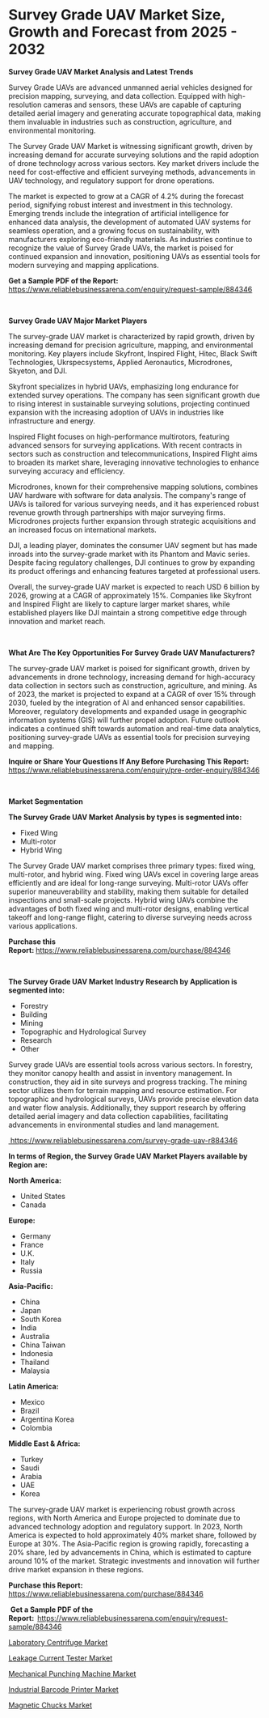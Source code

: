 <p><h1>Survey Grade UAV Market Size, Growth and Forecast from 2025 - 2032</h1></p><p><strong>Survey Grade UAV Market Analysis and Latest Trends</strong></p>
<p><p>Survey Grade UAVs are advanced unmanned aerial vehicles designed for precision mapping, surveying, and data collection. Equipped with high-resolution cameras and sensors, these UAVs are capable of capturing detailed aerial imagery and generating accurate topographical data, making them invaluable in industries such as construction, agriculture, and environmental monitoring.</p><p>The Survey Grade UAV Market is witnessing significant growth, driven by increasing demand for accurate surveying solutions and the rapid adoption of drone technology across various sectors. Key market drivers include the need for cost-effective and efficient surveying methods, advancements in UAV technology, and regulatory support for drone operations.</p><p>The market is expected to grow at a CAGR of 4.2% during the forecast period, signifying robust interest and investment in this technology. Emerging trends include the integration of artificial intelligence for enhanced data analysis, the development of automated UAV systems for seamless operation, and a growing focus on sustainability, with manufacturers exploring eco-friendly materials. As industries continue to recognize the value of Survey Grade UAVs, the market is poised for continued expansion and innovation, positioning UAVs as essential tools for modern surveying and mapping applications.</p></p>
<p><strong>Get a Sample PDF of the Report:&nbsp;</strong> <a href="https://www.reliablebusinessarena.com/enquiry/request-sample/884346?utm_campaign=2195&utm_medium=2&utm_source=Github&utm_content=ia&utm_term=11042025&utm_id=survey-grade-uav">https://www.reliablebusinessarena.com/enquiry/request-sample/884346</a></p>
<p>&nbsp;</p>
<p><strong>Survey Grade UAV Major Market Players</strong></p>
<p><p>The survey-grade UAV market is characterized by rapid growth, driven by increasing demand for precision agriculture, mapping, and environmental monitoring. Key players include Skyfront, Inspired Flight, Hitec, Black Swift Technologies, Ukrspecsystems, Applied Aeronautics, Microdrones, Skyeton, and DJI.</p><p>Skyfront specializes in hybrid UAVs, emphasizing long endurance for extended survey operations. The company has seen significant growth due to rising interest in sustainable surveying solutions, projecting continued expansion with the increasing adoption of UAVs in industries like infrastructure and energy.</p><p>Inspired Flight focuses on high-performance multirotors, featuring advanced sensors for surveying applications. With recent contracts in sectors such as construction and telecommunications, Inspired Flight aims to broaden its market share, leveraging innovative technologies to enhance surveying accuracy and efficiency.</p><p>Microdrones, known for their comprehensive mapping solutions, combines UAV hardware with software for data analysis. The company's range of UAVs is tailored for various surveying needs, and it has experienced robust revenue growth through partnerships with major surveying firms. Microdrones projects further expansion through strategic acquisitions and an increased focus on international markets.</p><p>DJI, a leading player, dominates the consumer UAV segment but has made inroads into the survey-grade market with its Phantom and Mavic series. Despite facing regulatory challenges, DJI continues to grow by expanding its product offerings and enhancing features targeted at professional users.</p><p>Overall, the survey-grade UAV market is expected to reach USD 6 billion by 2026, growing at a CAGR of approximately 15%. Companies like Skyfront and Inspired Flight are likely to capture larger market shares, while established players like DJI maintain a strong competitive edge through innovation and market reach.</p></p>
<p>&nbsp;</p>
<p><strong>What Are The Key Opportunities For Survey Grade UAV Manufacturers?</strong></p>
<p><p>The survey-grade UAV market is poised for significant growth, driven by advancements in drone technology, increasing demand for high-accuracy data collection in sectors such as construction, agriculture, and mining. As of 2023, the market is projected to expand at a CAGR of over 15% through 2030, fueled by the integration of AI and enhanced sensor capabilities. Moreover, regulatory developments and expanded usage in geographic information systems (GIS) will further propel adoption. Future outlook indicates a continued shift towards automation and real-time data analytics, positioning survey-grade UAVs as essential tools for precision surveying and mapping.</p></p>
<p><strong>Inquire or Share Your Questions If Any Before Purchasing This Report:</strong> <a href="https://www.reliablebusinessarena.com/enquiry/pre-order-enquiry/884346?utm_campaign=2195&utm_medium=2&utm_source=Github&utm_content=ia&utm_term=11042025&utm_id=survey-grade-uav">https://www.reliablebusinessarena.com/enquiry/pre-order-enquiry/884346</a></p>
<p>&nbsp;</p>
<p><strong>Market Segmentation</strong></p>
<p><strong>The Survey Grade UAV Market Analysis by types is segmented into:</strong></p>
<p><ul><li>Fixed Wing</li><li>Multi-rotor</li><li>Hybrid Wing</li></ul></p>
<p><p>The Survey Grade UAV market comprises three primary types: fixed wing, multi-rotor, and hybrid wing. Fixed wing UAVs excel in covering large areas efficiently and are ideal for long-range surveying. Multi-rotor UAVs offer superior maneuverability and stability, making them suitable for detailed inspections and small-scale projects. Hybrid wing UAVs combine the advantages of both fixed wing and multi-rotor designs, enabling vertical takeoff and long-range flight, catering to diverse surveying needs across various applications.</p></p>
<p><strong>Purchase this Report:&nbsp;</strong><a href="https://www.reliablebusinessarena.com/purchase/884346?utm_campaign=2195&utm_medium=2&utm_source=Github&utm_content=ia&utm_term=11042025&utm_id=survey-grade-uav">https://www.reliablebusinessarena.com/purchase/884346</a></p>
<p>&nbsp;</p>
<p><strong>The Survey Grade UAV Market Industry Research by Application is segmented into:</strong></p>
<p><ul><li>Forestry</li><li>Building</li><li>Mining</li><li>Topographic and Hydrological Survey</li><li>Research</li><li>Other</li></ul></p>
<p><p>Survey grade UAVs are essential tools across various sectors. In forestry, they monitor canopy health and assist in inventory management. In construction, they aid in site surveys and progress tracking. The mining sector utilizes them for terrain mapping and resource estimation. For topographic and hydrological surveys, UAVs provide precise elevation data and water flow analysis. Additionally, they support research by offering detailed aerial imagery and data collection capabilities, facilitating advancements in environmental studies and land management.</p></p>
<p><a href="https://www.reliablebusinessarena.com/survey-grade-uav-r884346?utm_campaign=2195&utm_medium=2&utm_source=Github&utm_content=ia&utm_term=11042025&utm_id=survey-grade-uav">&nbsp;https://www.reliablebusinessarena.com/survey-grade-uav-r884346</a></p>
<p><strong>In terms of Region, the Survey Grade UAV Market Players available by Region are:</strong></p>
<p>
    <p> <strong> North America: </strong>
        <ul>
            <li>United States</li>
            <li>Canada</li>
        </ul>
        </p> 
    <p> <strong> Europe: </strong>
        <ul>
            <li>Germany</li>
            <li>France</li>
            <li>U.K.</li>
            <li>Italy</li>
            <li>Russia</li>
        </ul>
        </p> 
    <p> <strong> Asia-Pacific: </strong>
        <ul>
            <li>China</li>
            <li>Japan</li>
            <li>South Korea</li>
            <li>India</li>
            <li>Australia</li>
            <li>China Taiwan</li>
            <li>Indonesia</li>
            <li>Thailand</li>
            <li>Malaysia</li>
        </ul>
        </p> 
    <p> <strong> Latin America: </strong>
        <ul>
            <li>Mexico</li>
            <li>Brazil</li>
            <li>Argentina Korea</li>
            <li>Colombia</li>
        </ul>
        </p> 
    <p> <strong> Middle East & Africa: </strong>
        <ul>
            <li>Turkey</li>
            <li>Saudi</li>
            <li>Arabia</li>
            <li>UAE</li>
            <li>Korea</li>
        </ul>
    </p>
    </p>
<p><p>The survey-grade UAV market is experiencing robust growth across regions, with North America and Europe projected to dominate due to advanced technology adoption and regulatory support. In 2023, North America is expected to hold approximately 40% market share, followed by Europe at 30%. The Asia-Pacific region is growing rapidly, forecasting a 20% share, led by advancements in China, which is estimated to capture around 10% of the market. Strategic investments and innovation will further drive market expansion in these regions.</p></p>
<p><strong>Purchase this Report: </strong><a href="https://www.reliablebusinessarena.com/purchase/884346?utm_campaign=2195&utm_medium=2&utm_source=Github&utm_content=ia&utm_term=11042025&utm_id=survey-grade-uav">https://www.reliablebusinessarena.com/purchase/884346</a></p>
<p>&nbsp;<strong>Get a Sample PDF of the Report:&nbsp;&nbsp;</strong><a href="https://www.reliablebusinessarena.com/enquiry/request-sample/884346?utm_campaign=2195&utm_medium=2&utm_source=Github&utm_content=ia&utm_term=11042025&utm_id=survey-grade-uav">https://www.reliablebusinessarena.com/enquiry/request-sample/884346</a></p>
<p><strong></strong></p>
<p><p><a href="https://github.com/rempemelon5k/Market-Research-Report-List-1/blob/main/laboratory-centrifuge-market.md?utm_campaign=2195&utm_medium=2&utm_source=Github&utm_content=ia&utm_term=11042025&utm_id=survey-grade-uav">Laboratory Centrifuge Market</a></p><p><a href="https://github.com/yardemuongz5/Market-Research-Report-List-1/blob/main/leakage-current-tester-market.md?utm_campaign=2195&utm_medium=2&utm_source=Github&utm_content=ia&utm_term=11042025&utm_id=survey-grade-uav">Leakage Current Tester Market</a></p><p><a href="https://github.com/aloyoarmahvr/Market-Research-Report-List-1/blob/main/mechanical-punching-machine-market.md?utm_campaign=2195&utm_medium=2&utm_source=Github&utm_content=ia&utm_term=11042025&utm_id=survey-grade-uav">Mechanical Punching Machine Market</a></p><p><a href="https://github.com/idranalexie/Market-Research-Report-List-1/blob/main/industrial-barcode-printer-market.md?utm_campaign=2195&utm_medium=2&utm_source=Github&utm_content=ia&utm_term=11042025&utm_id=survey-grade-uav">Industrial Barcode Printer Market</a></p><p><a href="https://github.com/balbajagatr1/Market-Research-Report-List-1/blob/main/magnetic-chucks-market.md?utm_campaign=2195&utm_medium=2&utm_source=Github&utm_content=ia&utm_term=11042025&utm_id=survey-grade-uav">Magnetic Chucks Market</a></p></p>